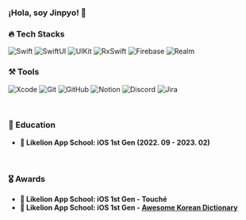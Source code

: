 ### ¡Hola, soy Jinpyo! 👋

<!--
**jphong1005/jphong1005** is a ✨ _special_ ✨ repository because its `README.md` (this file) appears on your GitHub profile.

Here are some ideas to get you started:

- 🔭 I’m currently working on ...
- 🌱 I’m currently learning ...
- 👯 I’m looking to collaborate on ...
- 🤔 I’m looking for help with ...
- 💬 Ask me about ...
- 📫 How to reach me: ...
- 😄 Pronouns: ...
- ⚡ Fun fact: ...
-->

### 🔥 Tech Stacks

![Swift](https://img.shields.io/badge/Swift-FA7343?style=flat&logo=swift&logoColor=white)
![SwiftUI](https://img.shields.io/badge/SwiftUI-000000?style=flat&logo=swift&logoColor=blue)
![UIKit](https://img.shields.io/badge/UIKit-000000?style=flat&logo=UIKit&logoColor=blue)
![RxSwift](https://img.shields.io/badge/RxSwift-B7178C?style=flat&logo=reactivex&logoColor=white)
![Firebase](https://img.shields.io/badge/Firebase-FFCC00?style=flat&logo=firebase&logoColor=white)
![Realm](https://img.shields.io/badge/realm-39477F?style=flat&logo=realm&logoColor=white)

### ⚒️ Tools
![Xcode](https://img.shields.io/badge/Xcode-147EFB?style=flat&logo=Xcode&logoColor=white)
![Git](https://img.shields.io/badge/Git-F05032?style=flat&logo=Git&logoColor=white)
![GitHub](https://img.shields.io/badge/GitHub-181717?style=flat&logo=GitHub&logoColor=white)
![Notion](https://img.shields.io/badge/Notion-000000?style=flat&logo=Notion&logoColor=white)
![Discord](https://img.shields.io/badge/Discord-5865F2?style=flat&logo=Discord&logoColor=white)
![Jira](https://img.shields.io/badge/jira-0052CC?style=flat&logo=jirasoftware&logoColor=white)

<br>

###  Education
- **🦁 Likelion App School: iOS 1st Gen (2022. 09 - 2023. 02)**

<br>

### 🎖️ Awards
- **🥇 Likelion App School: iOS 1st Gen - Touché**
- **🥉 Likelion App School: iOS 1st Gen - [Awesome Korean Dictionary](https://apps.apple.com/kr/app/awesome-korean-dictionary/id1665422867)**

